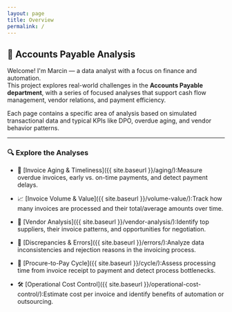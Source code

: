 ```yaml
---
layout: page
title: Overview
permalink: /
---
```


## 💼 Accounts Payable Analysis

Welcome! I'm Marcin — a data analyst with a focus on finance and automation.  
This project explores real-world challenges in the **Accounts Payable department**, with a series of focused analyses that support cash flow management, vendor relations, and payment efficiency.

Each page contains a specific area of analysis based on simulated transactional data and typical KPIs like DPO, overdue aging, and vendor behavior patterns.

---

### 🔍 Explore the Analyses

- 📅 [Invoice Aging & Timeliness]({{ site.baseurl }}/aging/):Measure overdue invoices, early vs. on-time payments, and detect payment delays.

- 📈 [Invoice Volume & Value]({{ site.baseurl }}/volume-value/):Track how many invoices are processed and their total/average amounts over time.

- 🤝 [Vendor Analysis]({{ site.baseurl }}/vendor-analysis/):Identify top suppliers, their invoice patterns, and opportunities for negotiation.

- 🧾 [Discrepancies & Errors]({{ site.baseurl }}/errors/):Analyze data inconsistencies and rejection reasons in the invoicing process.

- 🔄 [Procure-to-Pay Cycle]({{ site.baseurl }}/cycle/):Assess processing time from invoice receipt to payment and detect process bottlenecks.

- 🛠 [Operational Cost Control]({{ site.baseurl }}/operational-cost-control/):Estimate cost per invoice and identify benefits of automation or outsourcing.
